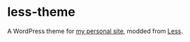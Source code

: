 # less-theme
A WordPress theme for [my personal site](http://www.anthonydebarros.com), modded from [Less](https://github.com/alliswell/Less/).
